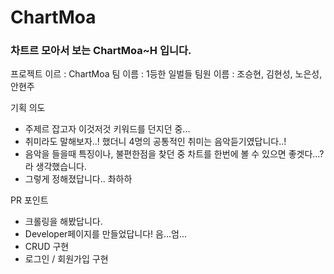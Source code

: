 # ChartMoa

### 차트르 모아서 보는 ChartMoa~H 입니다. ###

프로젝트 이르 : ChartMoa
팀 이름 : 1등한 일벌들
팀원 이름 : 조승현, 김현성, 노은성, 안현주

기획 의도
- 주제르 잡고자 이것저것 키워드를 던지던 중...
- 취미라도 말해보자..! 했더니 4명의 공통적인 취미는 음악듣기였답니다..!
- 음악을 들을때 특징이나, 불편한점을 찾던 중 차트를 한번에 볼 수 있으면 좋겟다...?라 생각했습니다.
- 그렇게 정해졌답니다.. 촤하하

PR 포인트
- 크롤링을 해봤답니다.
- Developer페이지를 만들었답니다!
음...엄...
- CRUD 구현
- 로그인 / 회원가입 구현

